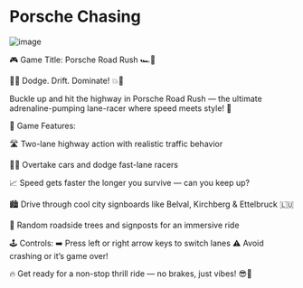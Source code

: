 # Porsche Chasing


![image](https://github.com/user-attachments/assets/20c657ca-7a2a-46e7-94d8-a6882fe4e2a6)





🎮 Game Title: Porsche Road Rush 🏎️💨

🚗💥 Dodge. Drift. Dominate! 💥🚗

Buckle up and hit the highway in Porsche Road Rush — the ultimate adrenaline-pumping lane-racer where speed meets style! 🌟

🏁 Game Features:

🛣️ Two-lane highway action with realistic traffic behavior

🚙🚗 Overtake cars and dodge fast-lane racers

📈 Speed gets faster the longer you survive — can you keep up?

🏙️ Drive through cool city signboards like Belval, Kirchberg & Ettelbruck 🇱🇺

🌳 Random roadside trees and signposts for an immersive ride

🕹️ Controls:
➡️ Press left or right arrow keys to switch lanes
⚠️ Avoid crashing or it’s game over!

🔥 Get ready for a non-stop thrill ride — no brakes, just vibes! 😎💯

